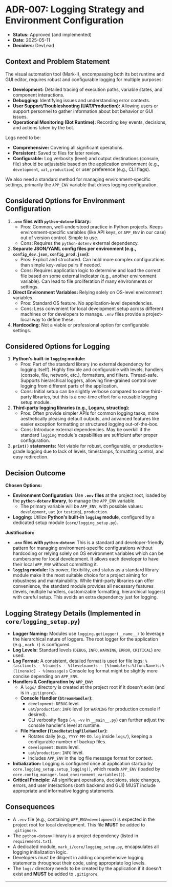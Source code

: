 # ADR-007: Logging Strategy and Environment Configuration

*   **Status:** Approved (and implemented)
*   **Date:** 2025-05-11
*   **Deciders:** DevLead

## Context and Problem Statement

The visual automation tool (Mark-I), encompassing both its bot runtime and GUI editor, requires robust and configurable logging for multiple purposes:
*   **Development:** Detailed tracing of execution paths, variable states, and component interactions.
*   **Debugging:** Identifying issues and understanding error contexts.
*   **User Support/Troubleshooting (UAT/Production):** Allowing users or support personnel to gather information about bot behavior or GUI issues.
*   **Operational Monitoring (Bot Runtime):** Recording key events, decisions, and actions taken by the bot.

Logs need to be:
*   **Comprehensive:** Covering all significant operations.
*   **Persistent:** Saved to files for later review.
*   **Configurable:** Log verbosity (level) and output destinations (console, file) should be adjustable based on the application environment (e.g., `development`, `uat`, `production`) or user preference (e.g., CLI flags).

We also need a standard method for managing environment-specific settings, primarily the `APP_ENV` variable that drives logging configuration.

## Considered Options for Environment Configuration

1.  **`.env` files with `python-dotenv` library:**
    *   Pros: Common, well-understood practice in Python projects. Keeps environment-specific variables (like API keys, or `APP_ENV` in our case) out of version control. Simple to use.
    *   Cons: Requires the `python-dotenv` external dependency.
2.  **Separate JSON/YAML config files per environment (e.g., `config_dev.json`, `config_prod.json`):**
    *   Pros: Explicit and structured. Can hold more complex configurations than simple key-value pairs if needed.
    *   Cons: Requires application logic to determine and load the correct file based on some external indicator (e.g., another environment variable). Can lead to file proliferation if many environments or settings.
3.  **Direct Environment Variables:** Relying solely on OS-level environment variables.
    *   Pros: Standard OS feature. No application-level dependencies.
    *   Cons: Less convenient for local development setup across different machines or for developers to manage. `.env` files provide a project-local way to define these.
4.  **Hardcoding:** Not a viable or professional option for configurable settings.

## Considered Options for Logging

1.  **Python's built-in `logging` module:**
    *   Pros: Part of the standard library (no external dependency for logging itself). Highly flexible and configurable with levels, handlers (console, file, network, etc.), formatters, and filters. Thread-safe. Supports hierarchical loggers, allowing fine-grained control over logging from different parts of the application.
    *   Cons: Initial setup can be slightly verbose compared to some third-party libraries, but this is a one-time effort for a reusable logging setup module.
2.  **Third-party logging libraries (e.g., Loguru, structlog):**
    *   Pros: Often provide simpler APIs for common logging tasks, more aesthetically pleasing default outputs, and advanced features like easier exception formatting or structured logging out-of-the-box.
    *   Cons: Introduce external dependencies. May be overkill if the standard `logging` module's capabilities are sufficient after proper configuration.
3.  **`print()` statements:** Not viable for robust, configurable, or production-grade logging due to lack of levels, timestamps, formatting control, and easy redirection.

## Decision Outcome

**Chosen Options:**

*   **Environment Configuration:** Use **`.env` files** at the project root, loaded by the **`python-dotenv` library**, to manage the `APP_ENV` variable.
    *   The primary variable will be `APP_ENV`, with possible values: `development`, `uat` (or `testing`), `production`.
*   **Logging:** Utilize **Python's built-in `logging` module**, configured by a dedicated setup module (`core/logging_setup.py`).

**Justification:**
*   **`.env` files with `python-dotenv`:** This is a standard and developer-friendly pattern for managing environment-specific configurations without hardcoding or relying solely on OS environment variables which can be cumbersome for local development. It allows each developer to have their local `APP_ENV` without committing it.
*   **`logging` module:** Its power, flexibility, and status as a standard library module make it the most suitable choice for a project aiming for robustness and maintainability. While third-party libraries can offer convenience, the standard module provides all necessary features (levels, multiple handlers, customizable formatting, hierarchical loggers) with careful setup. This avoids an extra dependency just for logging.

## Logging Strategy Details (Implemented in `core/logging_setup.py`)

*   **Logger Naming:** Modules use `logging.getLogger(__name__)` to leverage the hierarchical nature of loggers. The root logger for the application (e.g., `mark_i`) is configured.
*   **Log Levels:** Standard levels (`DEBUG`, `INFO`, `WARNING`, `ERROR`, `CRITICAL`) are used.
*   **Log Format:** A consistent, detailed format is used for file logs:
    `%(asctime)s - %(name)s - %(levelname)s - [%(module)s:%(funcName)s:%(lineno)d] - %(message)s`
    Console log format might be slightly more concise depending on `APP_ENV`.
*   **Handlers & Configuration by `APP_ENV`:**
    *   A `logs/` directory is created at the project root if it doesn't exist (and is in `.gitignore`).
    *   **Console Handler (`StreamHandler`):**
        *   `development`: `DEBUG` level.
        *   `uat`/`production`: `INFO` level (or `WARNING` for production console if desired).
        *   CLI verbosity flags (`-v`, `-vv` in `__main__.py`) can further adjust the console handler's level at runtime.
    *   **File Handler (`TimedRotatingFileHandler`):**
        *   Rotates daily (e.g., `YYYY-MM-DD.log` inside `logs/`), keeping a configurable number of backup files.
        *   `development`: `DEBUG` level.
        *   `uat`/`production`: `INFO` level.
        *   Includes `APP_ENV` in the log file message format for context.
*   **Initialization:** Logging is configured once at application startup by `core.logging_setup.setup_logging()`, which reads `APP_ENV` (loaded by `core.config_manager.load_environment_variables()`).
*   **Critical Principle:** All significant operations, decisions, state changes, errors, and user interactions (both backend and GUI) MUST include appropriate and informative logging statements.

## Consequences

*   A `.env` file (e.g., containing `APP_ENV=development`) is expected in the project root for local development. This file **MUST** be added to `.gitignore`.
*   The `python-dotenv` library is a project dependency (listed in `requirements.txt`).
*   A dedicated module, `mark_i/core/logging_setup.py`, encapsulates all logging initialization logic.
*   Developers must be diligent in adding comprehensive logging statements throughout their code, using appropriate log levels.
*   The `logs/` directory needs to be created by the application if it doesn't exist and **MUST** be added to `.gitignore`.

---